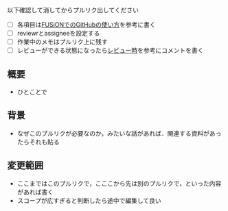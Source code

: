 以下確認して消してからプルリク出してください
- [ ] 各項目は[FUSiONでのGitHubの使い方](https://github.com/CanSat-FUSiON/.github/blob/main/how_to_use_github.md)を参考に書く
- [ ] reviewrとassigneeを設定する
- [ ] 作業中のメモはプルリク上に残す
- [ ] レビューができる状態になったら[レビュー時](https://github.com/CanSat-FUSiON/.github/blob/main/how_to_use_github.md#レビュー時)を参考にコメントを書く

## 概要
- ひとことで
## 背景
  - なぜこのプルリクが必要なのか，みたいな話があれば．関連する資料があったらそれも貼る
## 変更範囲
- ここまではこのプルリクで，こここから先は別のプルリクで，といった内容があれば書く
- スコープが広すぎると判断したら途中で編集して良い
